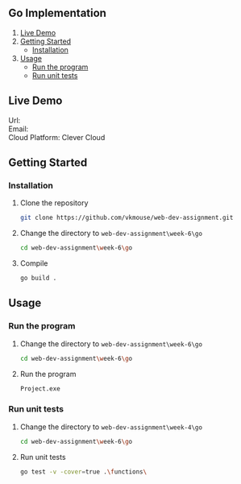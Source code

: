## Go Implementation 

1. [Live Demo](#live-demo)
1. [Getting Started](#getting-started)
    - [Installation](#installation)
2. [Usage](#usage)
    - [Run the program](#run-the-program)
    - [Run unit tests](#run-unit-tests)

## Live Demo

Url:  
Email:  
Cloud Platform: Clever Cloud  

## Getting Started

### Installation

1. Clone the repository
   ```sh
   git clone https://github.com/vkmouse/web-dev-assignment.git
   ```
2. Change the directory to `web-dev-assignment\week-6\go`
   ```sh
   cd web-dev-assignment\week-6\go
   ```
3. Compile
   ```sh
   go build .
   ```

## Usage

### Run the program

1. Change the directory to `web-dev-assignment\week-6\go`
   ```sh
   cd web-dev-assignment\week-6\go
   ```
2. Run the program
   ```sh
   Project.exe
   ```

### Run unit tests

1. Change the directory to `web-dev-assignment\week-4\go`
   ```sh
   cd web-dev-assignment\week-6\go
   ```
2. Run unit tests
   ```sh
   go test -v -cover=true .\functions\
   ```


